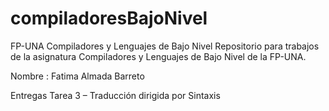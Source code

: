 # compiladoresBajoNivel
FP-UNA Compiladores y Lenguajes de Bajo Nivel
Repositorio para trabajos de la asignatura Compiladores y Lenguajes de Bajo Nivel de la FP-UNA.

Nombre : Fatima Almada Barreto

Entregas
Tarea 3 – Traducción dirigida por Sintaxis
